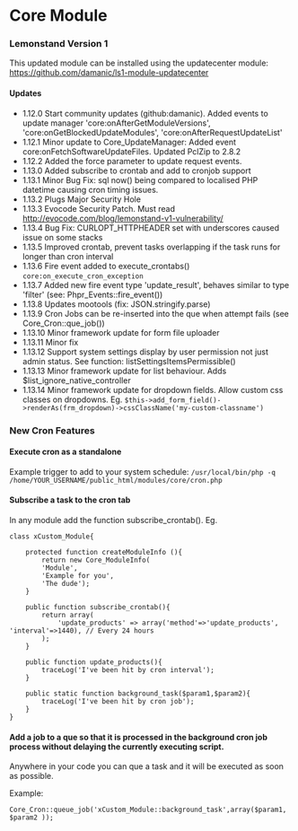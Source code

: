 # Core Module

### Lemonstand Version 1
This updated module can be installed using the updatecenter module: https://github.com/damanic/ls1-module-updatecenter

#### Updates
- 1.12.0 Start community updates (github:damanic). Added events to update manager 'core:onAfterGetModuleVersions', 'core:onGetBlockedUpdateModules', 'core:onAfterRequestUpdateList'
- 1.12.1 Minor update to Core_UpdateManager: Added event core:onFetchSoftwareUpdateFiles. Updated PclZip to 2.8.2
- 1.12.2 Added the force parameter to update request events.
- 1.13.0 Added subscribe to crontab and add to cronjob support
- 1.13.1 Minor Bug Fix: sql now() being compared to localised PHP datetime causing cron timing issues.
- 1.13.2 Plugs Major Security Hole
- 1.13.3 Evocode Security Patch. Must read http://evocode.com/blog/lemonstand-v1-vulnerability/
- 1.13.4 Bug Fix: CURLOPT_HTTPHEADER set with underscores caused issue on some stacks
- 1.13.5 Improved crontab, prevent tasks overlapping if the task runs for longer than cron interval
- 1.13.6 Fire event added to execute_crontabs() `core:on_execute_cron_exception`
- 1.13.7 Added new fire event type 'update_result', behaves similar to type 'filter' (see: Phpr_Events::fire_event())
- 1.13.8 Updates mootools (fix: JSON.stringify.parse)
- 1.13.9 Cron Jobs can be re-inserted into the que when attempt fails (see Core_Cron::que_job())
- 1.13.10 Minor framework update for form file uploader
- 1.13.11 Minor fix
- 1.13.12 Support system settings display by user permission not just admin status.  See function: listSettingsItemsPermissible()
- 1.13.13 Minor framework update for list behaviour. Adds $list_ignore_native_controller
- 1.13.14 Minor framework update for dropdown fields.  Allow custom css classes on dropdowns. Eg. `$this->add_form_field()->renderAs(frm_dropdown)->cssClassName('my-custom-classname')`


### New Cron Features
#### Execute cron as a standalone
Example trigger to add to your system schedule: `/usr/local/bin/php -q /home/YOUR_USERNAME/public_html/modules/core/cron.php`
#### Subscribe a task to the cron tab
In any module add the function subscribe_crontab(). Eg.

```
class xCustom_Module{

	protected function createModuleInfo (){
		return new Core_ModuleInfo(
		'Module',
		'Example for you',
		'The dude');
	}

	public function subscribe_crontab(){
		return array(
			'update_products' => array('method'=>'update_products', 'interval'=>1440), // Every 24 hours
		);
	}
	
	public function update_products(){
		traceLog('I've been hit by cron interval');
	}
	
	public static function background_task($param1,$param2){
		traceLog('I've been hit by cron job');
	}
}
```

#### Add a job to a que so that it is processed in the background cron job process without delaying the currently executing script.
Anywhere in your code you can que a task and it will be executed as soon as possible. 

Example:

`Core_Cron::queue_job('xCustom_Module::background_task',array($param1, $param2 ));`

